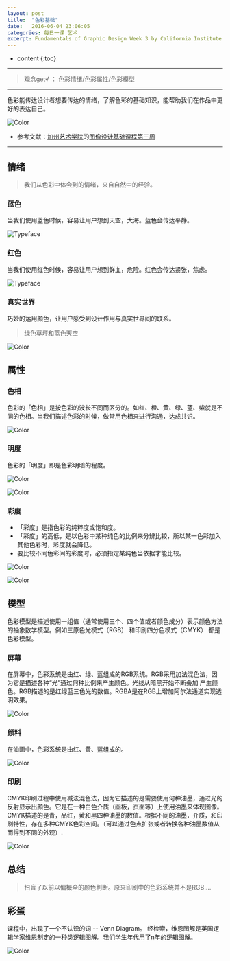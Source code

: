 ```yaml
---
layout: post
title:  "色彩基础"
date:   2016-06-04 23:06:05
categories: 每日一课 艺术
excerpt: Fundamentals of Graphic Design Week 3 by California Institute of the Arts
---
```


* content
{:toc}

---

> 观念get√ ： 色彩情绪/色彩属性/色彩模型

---

色彩能传达设计者想要传达的情绪，了解色彩的基础知识，能帮助我们在作品中更好的表达自己。

![Color](http://o7y3ots7t.bkt.clouddn.com/2016/06/04/Screen%20Shot%202016-06-05%20at%205.55.59%20PM.png)

* 参考文献：[加州艺术学院](https://art.calarts.edu/)的[图像设计基础课程第三周](https://www.coursera.org/learn/fundamentals-of-graphic-design/)

---

## 情绪

> 我们从色彩中体会到的情绪，来自自然中的经验。

### 蓝色

当我们使用蓝色时候，容易让用户想到天空，大海。蓝色会传达平静。

![Typeface](http://o7y3ots7t.bkt.clouddn.com/2016/06/04/Screen%20Shot%202016-06-05%20at%2011.38.17%20PM.png)

### 红色

当我们使用红色时候，容易让用户想到鲜血，危险。红色会传达紧张，焦虑。

![Typeface](http://o7y3ots7t.bkt.clouddn.com/2016/06/04/Screen%20Shot%202016-06-06%20at%2012.50.12%20AM.png)

### 真实世界

巧妙的运用颜色，让用户感受到设计作用与真实世界间的联系。

> 绿色草坪和蓝色天空

![Color](http://o7y3ots7t.bkt.clouddn.com/2016/06/04/Screen%20Shot%202016-06-05%20at%2011.44.40%20PM.png)


## 属性

### 色相

色彩的「色相」是按色彩的波长不同而区分的。如红、橙、黄、绿、蓝、紫就是不同的色相。当我们描述色彩的时候，做常用色相来进行沟通，达成共识。

![Color](http://o7y3ots7t.bkt.clouddn.com/2016/06/04/Screen%20Shot%202016-06-05%20at%206.06.21%20PM.png)

### 明度

色彩的「明度」即是色彩明暗的程度。

![Color](http://o7y3ots7t.bkt.clouddn.com/2016/06/04/Screen%20Shot%202016-06-05%20at%206.06.36%20PM.png)

![Color](http://o7y3ots7t.bkt.clouddn.com/2016/06/04/Screen%20Shot%202016-06-05%20at%206.07.33%20PM.png)

### 彩度

* 「彩度」是指色彩的纯粹度或饱和度。
* 「彩度」的高低，是以色彩中某种纯色的比例来分辨比较，所以某一色彩加入其他色彩时，彩度就会降低。
*  要比较不同色彩间的彩度时，必须指定某纯色当依据才能比较。

![Color](http://o7y3ots7t.bkt.clouddn.com/2016/06/04/Screen%20Shot%202016-06-05%20at%206.11.47%20PM.png)

![Color](http://o7y3ots7t.bkt.clouddn.com/2016/06/04/2-1-4.jpg)



##  模型

色彩模型是描述使用一组值（通常使用三个、四个值或者颜色成分）表示颜色方法的抽象数学模型。例如三原色光模式（RGB） 和印刷四分色模式（CMYK） 都是色彩模型。

###  屏幕

在屏幕中，色彩系统是由红、绿、蓝组成的RGB系统。RGB采用加法混色法，因为它是描述各种“光”通过何种比例来产生颜色。光线从暗黑开始不断叠加 产生颜色。RGB描述的是红绿蓝三色光的数值。RGBA是在RGB上增加阿尔法通道实现透明效果。

![Color](http://o7y3ots7t.bkt.clouddn.com/2016/06/04/Screen%20Shot%202016-06-06%20at%2012.41.19%20AM.png)

###  颜料

在油画中，色彩系统是由红、黄、蓝组成的。

![Color](http://o7y3ots7t.bkt.clouddn.com/2016/06/04/Screen%20Shot%202016-06-06%20at%2012.41.34%20AM.png)


###  印刷

CMYK印刷过程中使用减法混色法，因为它描述的是需要使用何种油墨，通过光的反射显示出颜色。它是在一种白色介质（画板，页面等）上使用油墨来体现图像。CMYK描述的是青，品红，黄和黑四种油墨的数值。根据不同的油墨，介质，和印刷特性，存在多种CMYK色彩空间。（可以通过色点扩张或者转换各种油墨数值从而得到不同的外观）.

![Color](http://o7y3ots7t.bkt.clouddn.com/2016/06/04/Screen%20Shot%202016-06-06%20at%2012.42.27%20AM.png)





##  总结

> 扫盲了以前以偏概全的颜色判断。原来印刷中的色彩系统并不是RGB....

##  彩蛋

课程中，出现了一个不认识的词 -- Venn Diagram。 经检索，维恩图解是英国逻辑学家维恩制定的一种类逻辑图解。我们学生年代用了n年的逻辑图解。

![Color](http://o7y3ots7t.bkt.clouddn.com/2016/06/04/Screen%20Shot%202016-06-06%20at%2012.27.05%20AM.png)
